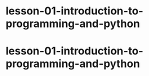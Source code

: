 # lesson-01-introduction-to-programming-and-python
# lesson-01-introduction-to-programming-and-python
